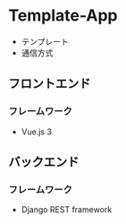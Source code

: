 # Template-App
- テンプレート
- 通信方式

## フロントエンド
### フレームワーク
- Vue.js 3

## バックエンド
### フレームワーク
- Django REST framework